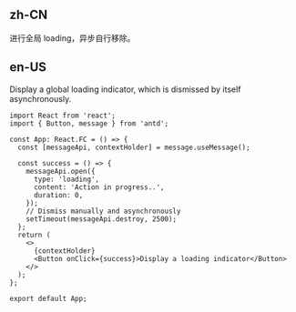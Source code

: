 ## zh-CN

进行全局 loading，异步自行移除。

## en-US

Display a global loading indicator, which is dismissed by itself asynchronously.
```tsx
import React from 'react';
import { Button, message } from 'antd';

const App: React.FC = () => {
  const [messageApi, contextHolder] = message.useMessage();

  const success = () => {
    messageApi.open({
      type: 'loading',
      content: 'Action in progress..',
      duration: 0,
    });
    // Dismiss manually and asynchronously
    setTimeout(messageApi.destroy, 2500);
  };
  return (
    <>
      {contextHolder}
      <Button onClick={success}>Display a loading indicator</Button>
    </>
  );
};

export default App;
```
